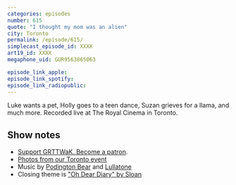 ```yaml
---
categories: episodes
number: 615
quote: "I thought my mom was an alien"
city: Toronto
permalink: /episode/615/
simplecast_episode_id: XXXX
art19_id: XXXX
megaphone_uid: GUR9563865063

episode_link_apple: 
episode_link_spotify: 
episode_link_radiopublic: 
---
```


Luke wants a pet, Holly goes to a teen dance, Suzan grieves for a llama, and much more. Recorded live at The Royal Cinema in Toronto.

## Show notes
* [Support GRTTWaK. Become a patron](https://grownupsreadthingstheywroteaskids.com/support/?utm_source=podcast&utm_medium=referral&utm_campaign=615).
* [Photos from our Toronto event](https://www.facebook.com/pg/grownupsreadthingstheywroteaskids/photos/?tab=album&album_id=10156731840318600)
* Music by [Podington Bear](https://geo.itunes.apple.com/us/artist/podington-bear/id250459572?at=10lR7u&mt=1&app=music) and [Lullatone](https://geo.itunes.apple.com/us/artist/lullatone/id34467705?at=10lR7u&mt=1&app=music)
* Closing theme is ["Oh Dear Diary" by Sloan](http://sloan.spinshop.com/details/9850)